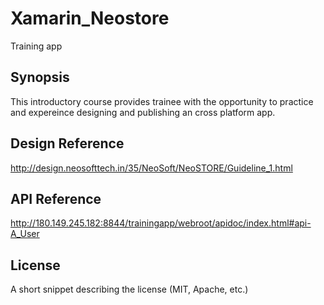 # Xamarin_Neostore
Training app

## Synopsis

This introductory course provides trainee with the opportunity to practice and expereince designing and publishing an cross platform app.

## Design Reference

http://design.neosofttech.in/35/NeoSoft/NeoSTORE/Guideline_1.html

## API Reference

http://180.149.245.182:8844/trainingapp/webroot/apidoc/index.html#api-A_User

## License

A short snippet describing the license (MIT, Apache, etc.)
